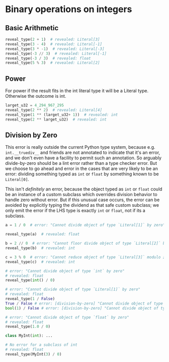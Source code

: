 # Binary operations on integers

## Basic Arithmetic

```py
reveal_type(2 + 1)  # revealed: Literal[3]
reveal_type(3 - 4)  # revealed: Literal[-1]
reveal_type(3 * -1)  # revealed: Literal[-3]
reveal_type(-3 // 3)  # revealed: Literal[-1]
reveal_type(-3 / 3)  # revealed: float
reveal_type(5 % 3)  # revealed: Literal[2]
```

## Power

For power if the result fits in the int literal type it will be a Literal type. Otherwise the
outcome is int.


```py
larget_u32 = 4_294_967_295
reveal_type(2 ** 2)  # revealed: Literal[4]
reveal_type(1 ** (larget_u32+ 1))  # revealed: int
reveal_type(2 ** larget_u32)  # revealed: int
```

## Division by Zero

This error is really outside the current Python type system, because e.g. `int.__truediv__` and
friends are not annotated to indicate that it's an error, and we don't even have a facility to
permit such an annotation. So arguably divide-by-zero should be a lint error rather than a type
checker error. But we choose to go ahead and error in the cases that are very likely to be an error:
dividing something typed as `int` or `float` by something known to be `Literal[0]`.

This isn't _definitely_ an error, because the object typed as `int` or `float` could be an instance
of a custom subclass which overrides division behavior to handle zero without error. But if this
unusual case occurs, the error can be avoided by explicitly typing the dividend as that safe custom
subclass; we only emit the error if the LHS type is exactly `int` or `float`, not if its a subclass.

```py
a = 1 / 0  # error: "Cannot divide object of type `Literal[1]` by zero"

reveal_type(a)  # revealed: float

b = 2 // 0  # error: "Cannot floor divide object of type `Literal[2]` by zero"
reveal_type(b)  # revealed: int

c = 3 % 0  # error: "Cannot reduce object of type `Literal[3]` modulo zero"
reveal_type(c)  # revealed: int

# error: "Cannot divide object of type `int` by zero"
# revealed: float
reveal_type(int() / 0)

# error: "Cannot divide object of type `Literal[1]` by zero"
# revealed: float
reveal_type(1 / False)
True / False # error: [division-by-zero] "Cannot divide object of type `Literal[True]` by zero"
bool(1) / False # error: [division-by-zero] "Cannot divide object of type `Literal[True]` by zero"

# error: "Cannot divide object of type `float` by zero"
# revealed: float
reveal_type(1.0 / 0)

class MyInt(int): ...

# No error for a subclass of int
# revealed: float
reveal_type(MyInt(3) / 0)
```
